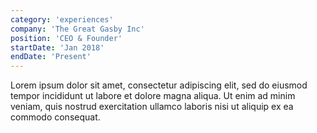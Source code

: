 ```yaml
---
category: 'experiences'
company: 'The Great Gasby Inc'
position: 'CEO & Founder'
startDate: 'Jan 2018'
endDate: 'Present'
---
```


Lorem ipsum dolor sit amet, consectetur adipiscing elit, sed do eiusmod tempor incididunt ut labore et dolore magna aliqua. Ut enim ad minim veniam, quis nostrud exercitation ullamco laboris nisi ut aliquip ex ea commodo consequat.
